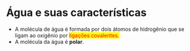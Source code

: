 # Água e suas características

* A molécula de água é formada por dois átomos de hidrogênio que se ligam ao oxigênio por <mark style="color:red;">ligações covalentes.</mark>
* A molécula da água é **polar**.

